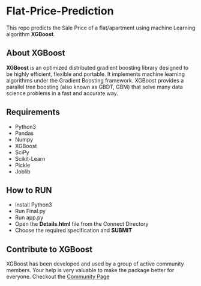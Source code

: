 # Flat-Price-Prediction
This repo predicts the Sale Price of a flat/apartment using machine Learning algorithm **XGBoost**.

## About XGBoost ##
**XGBoost** is an optimized distributed gradient boosting library designed to be highly efficient, flexible and portable. It implements machine learning algorithms under the Gradient Boosting framework. XGBoost provides a parallel tree boosting (also known as GBDT, GBM) that solve many data science problems in a fast and accurate way.

## Requirements ##
- Python3<br/>
- Pandas<br/>
- Numpy<br/>
- XGBoost<br/>
- SciPy<br/>
- Scikit-Learn<br/>
- Pickle<br/>
- Joblib<br/>

## How to RUN ##

- Install Python3<br/>
- Run Final.py<br/>
- Run app.py<br/>
- Open the **Details.html** file from the Connect Directory<br/>
- Choose the required specification and **SUBMIT**<br/>

## Contribute to XGBoost ##
XGBoost has been developed and used by a group of active community members. Your help is very valuable to make the package better for everyone. Checkout the [Community Page](https://xgboost.ai/community)
